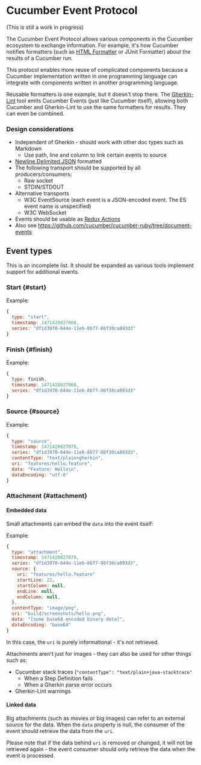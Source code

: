 # Cucumber Event Protocol

(This is still a work in progress)

The Cucumber Event Protocol allows various components in the Cucumber
ecosystem to exchange information. For example, it's how Cucumber notifies
formatters (such as [HTML Formatter](../../html-formatter/README.md) or
JUnit Formatter) about the results of a Cucumber run.

This protocol enables more reuse of complicated components because a Cucumber implementation
written in one programming language can integrate with components written in
another programming language.

Reusable formatters is one example, but it doesn't stop there. The
[Gherkin-Lint](../gherkin-lint/README.md) tool emits Cucumber Events (just like
Cucumber itself), allowing both Cucumber and Gherkin-Lint to use the same
formatters for results. They can even be combined.

### Design considerations

* Independent of Gherkin - should work with other doc types such as Markdown
  * Use path, line and column to link certain events to source
* [Newline Delimited JSON](http://ndjson.org) formatted
* The following transport should be supported by all producers/consumers:
  * Raw socket
  * STDIN/STDOUT
* Alternative transports
  * W3C EventSource (each event is a JSON-encoded event. The ES event name is unspecified)
  * W3C WebSocket
* Events should be usable as [Redux Actions](http://redux.js.org/docs/basics/Actions.html)
* Also see https://github.com/cucumber/cucumber-ruby/tree/document-events

## Event types

This is an incomplete list. It should be expanded as various tools implement support for
additional events.

### Start {#start}

Example:

```javascript
{
  type: "start",
  timestamp: 1471420027068,
  series: "df1d3970-644e-11e6-8b77-86f30ca893d3"
}
```

### Finish {#finish}

Example:

```javascript
{
  type: finish,
  timestamp: 1471420027068,
  series: "df1d3970-644e-11e6-8b77-86f30ca893d3"
}
```

### Source {#source}

Example:

```javascript
{
  type: "source",
  timestamp: 1471420027078,
  series: "df1d3970-644e-11e6-8b77-86f30ca893d3",
  contentType: "text/plain+gherkin",
  uri: "features/hello.feature",
  data: "Feature: Hello\n",
  dataEncoding: "utf-8"
}
```

### Attachment {#attachment}

#### Embedded data

Small attachments can embed the `data` into the event itself:

Example:

```javascript
{
  type: "attachment",
  timestamp: 1471420027078,
  series: "df1d3970-644e-11e6-8b77-86f30ca893d3",
  source: {
    uri: "features/hello.feature"
    startLine: 22,
    startColumn: null,
    endLine: null,
    endColumn: null,
  },
  contentType: "image/png",
  uri: "build/screenshots/hello.png",
  data: "[some base64 encoded binary data]",
  dataEncoding: "base64"
}
```

In this case, the `uri` is purely informational - it's not retrieved.

Attachments aren't just for images - they can also be used for other things such
as:

* Cucumber stack traces (`"contentType": "text/plain+java-stacktrace"`
  * When a Step Definition fails
  * When a Gherkin parse error occurs
* Gherkin-Lint warnings

#### Linked data

Big attachments (such as movies or big images) can refer to an external
source for the data. When the `data` property is null, the consumer of the event
should retrieve the data from the `uri`.

Please note that if the data behind `uri` is removed or changed, it will not be retrieved
again - the event consumer should only retrieve the data when the event is processed.
